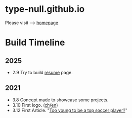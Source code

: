 # type-null.github.io

Please visit --> [homepage](https://type-null.github.io)

# Build Timeline
## 2025
- 2.9 Try to build [resume](https://type-null.github.io/resume/index.html) page.
## 2021
- 3.8 Concept made to showcase some projects.
- 3.10 First logo. ([ch](/assets/images/logo_arceus.png)/[en](/assets/images/logo_arceus_en.png))
- 3.12 First Article. "[Too young to be a top soccer player?](https://type-null.github.io/sports/2021/03/210307_so.html)"
